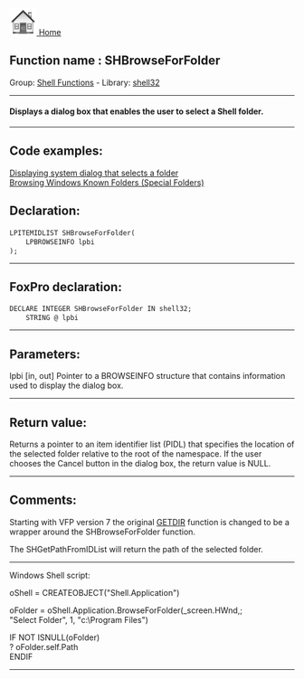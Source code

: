 [<img src="../../images/home.png"> Home ](https://github.com/VFPX/Win32API)  

## Function name : SHBrowseForFolder
Group: [Shell Functions](../../functions_group.md#Shell_Functions)  -  Library: [shell32](../../../libraries.md#shell32)  
***  


#### Displays a dialog box that enables the user to select a Shell folder. 
***  


## Code examples:
[Displaying system dialog that selects a folder](../../samples/sample_364.md)  
[Browsing Windows Known Folders (Special Folders)](../../samples/sample_576.md)  

## Declaration:
```foxpro  
LPITEMIDLIST SHBrowseForFolder(
	LPBROWSEINFO lpbi
);  
```  
***  


## FoxPro declaration:
```foxpro  
DECLARE INTEGER SHBrowseForFolder IN shell32;
	STRING @ lpbi  
```  
***  


## Parameters:
lpbi
[in, out] Pointer to a BROWSEINFO structure that contains information used to display the dialog box.   
***  


## Return value:
Returns a pointer to an item identifier list (PIDL) that specifies the location of the selected folder relative to the root of the namespace. If the user chooses the Cancel button in the dialog box, the return value is NULL.  
***  


## Comments:
Starting with VFP version 7 the original <a href="http://msdn.microsoft.com/library/default.asp?url=/library/en-us/fox7help/html/lnggetdirlp_rp.asp">GETDIR</a> function is changed to be a wrapper around the SHBrowseForFolder function.   
  
The SHGetPathFromIDList will return the path of the selected folder.   
  
* * *  
Windows Shell script:  
<div class=precode>oShell = CREATEOBJECT("Shell.Application")  
  
oFolder = oShell.Application.BrowseForFolder(_screen.HWnd,;  
	"Select Folder", 1, "c:\Program Files")  
  
IF NOT ISNULL(oFolder)  
	? oFolder.self.Path  
ENDIF  
</div>  
  
***  

